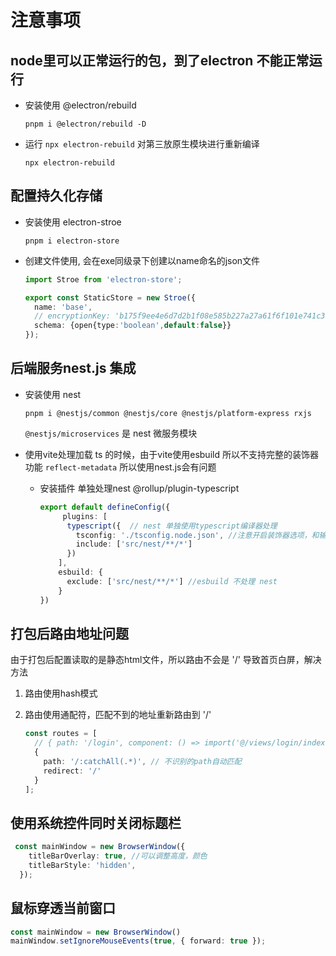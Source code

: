 # 注意事项

## node里可以正常运行的包，到了electron 不能正常运行

- 安装使用 @electron/rebuild 

  ```shell
  pnpm i @electron/rebuild -D
  ```

- 运行 `npx electron-rebuild` 对第三放原生模块进行重新编译

  ```shell
  npx electron-rebuild
  ```

  

## 配置持久化存储

- 安装使用 electron-stroe

  ```shell
  pnpm i electron-store
  ```

- 创建文件使用, 会在exe同级录下创建以name命名的json文件

  ```typescript
  import Stroe from 'electron-store';
  
  export const StaticStore = new Stroe({
    name: 'base',
    // encryptionKey: 'b175f9ee4e6d7d2b1f08e585b227a27a61f6f101e741c3a0485ff9c0aef7e32c',
    schema: {open{type:'boolean',default:false}}
  });
  ```

  

## 后端服务nest.js 集成

- 安装使用 nest

  ```shell
  pnpm i @nestjs/common @nestjs/core @nestjs/platform-express rxjs
  ```

  `@nestjs/microservices` 是 nest 微服务模块

- 使用vite处理加载 ts 的时候，由于vite使用esbuild 所以不支持完整的装饰器功能 `reflect-metadata` 所以使用nest.js会有问题

  - 安装插件 单独处理nest @rollup/plugin-typescript

    ```typescript
    export default defineConfig({
         plugins: [
          typescript({  // nest 单独使用typescript编译器处理
            tsconfig: './tsconfig.node.json', //注意开启装饰器选项，和输出目录
            include: ['src/nest/**/*']
          })
        ],
        esbuild: {
          exclude: ['src/nest/**/*'] //esbuild 不处理 nest
        }
    })
    ```

    

## 打包后路由地址问题

由于打包后配置读取的是静态html文件，所以路由不会是 '/' 导致首页白屏，解决方法

1. 路由使用hash模式

2. 路由使用通配符，匹配不到的地址重新路由到 '/'

   ```typescript
   const routes = [
     // { path: '/login', component: () => import('@/views/login/index.vue') },
     {
       path: '/:catchAll(.*)', // 不识别的path自动匹配
       redirect: '/'
     }
   ];
   ```

   

## 使用系统控件同时关闭标题栏

```typescript
 const mainWindow = new BrowserWindow({
    titleBarOverlay: true, //可以调整高度，颜色
    titleBarStyle: 'hidden',
  });
```

## 鼠标穿透当前窗口

```typescript
const mainWindow = new BrowserWindow()
mainWindow.setIgnoreMouseEvents(true, { forward: true });
```

